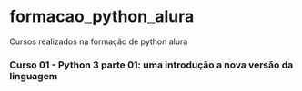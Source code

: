 # formacao_python_alura
Cursos realizados na formação de python alura

### Curso 01 - Python 3 parte 01: uma introdução a nova versão da linguagem
